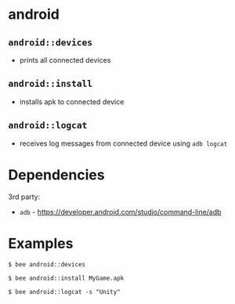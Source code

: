 android
=======

`android::devices`
------------------
- prints all connected devices

`android::install`
------------------
- installs apk to connected device

`android::logcat`
-----------------
- receives log messages from connected device using `adb logcat`


Dependencies
============
3rd party:
- `adb` - https://developer.android.com/studio/command-line/adb

Examples
========
```
$ bee android::devices

$ bee android::install MyGame.apk

$ bee android::logcat -s "Unity"
```
